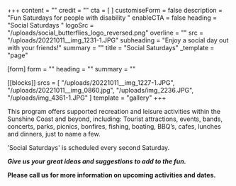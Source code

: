+++
content = ""
credit = ""
cta = [ ]
customiseForm = false
description = "Fun Saturdays for people with disability "
enableCTA = false
heading = "Social Saturdays "
logoSrc = "/uploads/social_butterflies_logo_reversed.png"
overline = ""
src = "/uploads/20221011__img_1231-1.JPG"
subheading = "Enjoy a social day out with your friends!"
summary = ""
title = "Social Saturdays"
_template = "page"

[form]
form = ""
heading = ""
summary = ""

[[blocks]]
srcs = [
  "/uploads/20221011__img_1227-1.JPG",
  "/uploads/20221011__img_0860.jpg",
  "/uploads/img_2236.JPG",
  "/uploads/img_4361-1.JPG"
]
template = "gallery"
+++

This program offers supported recreation and leisure activities within the Sunshine Coast and beyond, including: Tourist attractions, events, bands, concerts, parks, picnics, bonfires, fishing, boating, BBQ’s, cafes, lunches and dinners, just to name a few.

'Social Saturdays' is scheduled every second Saturday.

**_Give us your great ideas and suggestions to add to the fun._**

**Please call us for more information on upcoming activities and dates.**

